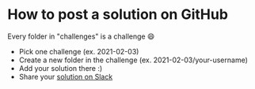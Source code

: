 # How to post a solution on GitHub

Every folder in "challenges" is a challenge :smile:

* Pick one challenge (ex. 2021-02-03)
* Create a new folder in the challenge (ex. 2021-02-03/your-username)
* Add your solution there :)
* Share your [solution on Slack](https://codejourneys.org/join-us/) 

